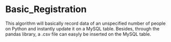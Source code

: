 # Basic_Registration
 This algorithm will basically record data of an unspecified number of people on Python and instantly update it on a MySQL table. Besides, through the pandas library, a .csv file can easyly be inserted on the MySQL table.
